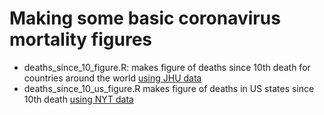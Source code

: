 # Making some basic coronavirus mortality figures

* deaths_since_10_figure.R: makes figure of deaths since 10th death for countries around the world [using JHU data](https://github.com/CSSEGISandData/COVID-19/tree/master/csse_covid_19_data/csse_covid_19_time_series)
* deaths_since_10_us_figure.R makes figure of deaths in US states since 10th death [using NYT data](https://github.com/nytimes/covid-19-data)

